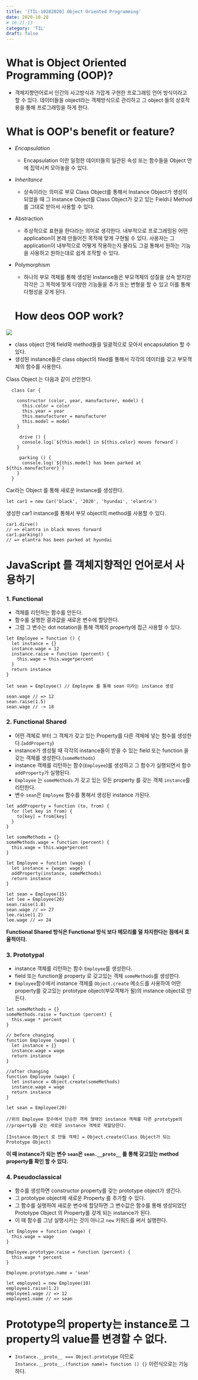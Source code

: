 ```yaml
---
title: '[TIL-10282020] Object Oriented Programming'
date: 2020-10-28
# 16:21:13
category: 'TIL'
draft: false
---
```


# What is Object Oriented Programming (OOP)?

- 객체지향언어로서 인간의 사고방식과 가깝게 구현한 프로그래밍 언어 방식이라고 할 수 있다. 데이터들을 object라는 객체방식으로 관리하고 그 object 들의 상호작용을 통해 프로그래밍을 하게 한다.

# What is OOP's benefit or feature?

- _Encapsulation_
  - Encapsulation 이란 일정한 데이터들의 일관된 속성 또는 함수들을 Object 안에 집약시켜 모아놓을 수 있다.
- _Inheritance_
  - 상속이라는 의미로 부모 Class Object를 통해서 Instance Object가 생성이 되었을 때 그 Instance Object를 Class Object가 갖고 있는 Field나 Method 를 그대로 받아서 사용할 수 있다.
- Abstraction
  - 추상적으로 표현을 한다라는 의미로 생각한다. 내부적으로 프로그래밍된 어떤 application이 본래 만들어진 목적에 맞게 구현될 수 있다. 사용자는 그 application이 내부적으로 어떻게 작용하는지 몰라도 그걸 통해서 원하는 기능을 사용하고 원하는대로 쉽게 조작할 수 있다.
- Polymorphism

  - 하나의 부모 객체를 통해 생성된 Instance들은 부모객체의 성질을 상속 받지만 각각은 그 목적에 맞게 다양한 기능들을 추가 또는 변형을 할 수 있고 이를 통해 다형성을 갖게 된다.

  # How deos OOP work?

![](./img/TIL_102720_OOP1.png)

- class object 안에 field와 method들을 일괄적으로 모아서 encapsulation 할 수 있다.
- 생성된 instance들은 class object의 filed를 통해서 각각의 데이터를 갖고 부모객체의 함수를 사용한다.

Class Object 는 다음과 같이 선언한다.

```
  class Car {

    constructor (color, year, manufacturer, model) {
      this.color = color
      this.year = year
      this.manufacturer = manufacturer
      this.model = model
    }

     drive () {
      console.log(`${this.model} in ${this.color} moves forward`)
    }

     parking () {
      console.log(`${this.model} has been parked at ${this.manufacturer}`)
    }
  }
```

Car라는 Object 를 통해 새로운 Instance를 생성한다.

```
let car1 = new Car('black', '2020', 'hyundai', 'elantra')
```

생성한 car1 instance를 통해서 부모 object의 method를 사용할 수 있다.

```
car1.dirve()
// => elantra in black moves forward
car1.parking()
// => elantra has been parked at hyundai
```

# JavaScript 를 객체지향적인 언어로서 사용하기

### 1. Functional

- 객체를 리턴하는 함수를 만든다.
- 함수를 실행한 결과값을 새로운 변수에 할당한다.
- 그럼 그 변수는 dot notation을 통해 객체의 property에 접근 사용할 수 있다.

```
let Employee = function () {
  let instance = {}
  instance.wage = 12
  instance.raise = function (percent) {
    this.wage = this.wage*percent
  }
  return instance
}

let sean = Employee() // Employee 를 통해 sean 이라는 instance 생성

sean.wage // => 12
sean.raise(1.5)
sean.wage // -> 18
```

### 2. Functional Shared

- 어떤 객체로 부터 그 객체가 갖고 있는 Property를 다른 객체에 넣는 함수를 생성한다.(`addProperty`)
- instance가 생성될 때 각각의 instance들이 받을 수 있는 field 또는 function 을 갖는 객체를 생성한다.(`someMethods`)
- instance 객체를 리턴하는 함수(`Employee`)를 생성하고 그 함수가 실행되면서 함수 `addProperty`가 실행된다.
- `Employee` 는 `someMethods` 가 갖고 있는 모든 property 를 갖는 객체 `instance`를 리턴한다.
- 변수 `sean`은 `Employee` 함수를 통해서 생성된 instance 가된다.

```
let addProperty = function (to, from) {
  for (let key in from) {
    to[key] = from[key]
  }
}

let someMethods = {}
someMethods.wage = function (percent) {
  this.wage = this.wage*percent
}

let Employee = function (wage) {
  let instance = {wage: wage}
  addProperty(instance, someMethods)
  return instance
}

let sean = Employee(15)
let lee = Employee(20)
sean.raise(1.8)
sean.wage // => 27
lee.raise(1.2)
lee.wage // => 24
```

**Functional Shared 방식은 Functional 방식 보다 메모리를 덜 차지한다는 점에서 효율적이다.**

### 3. Prototypal

- instance 객체를 리턴하는 함수 `Employee`를 생성한다.
- field 또는 function을 property 로 갖고있는 객체 `someMethods`를 생성한다.
- `Employee`함수에서 instance 객체를 `Object.create` 메소드를 사용하여 어떤 property를 갖고있는 prototype object(부모객체가 될)의 instance object로 만든다.

```
let someMethods = {}
someMethods.raise = function (percent) {
  this.wage * percent
}

// before changing
function Employee (wage) {
  let instance = {}
  instance.wage = wage
  return instance
}

//after changing
function Employee (wage) {
  let instance = Object.create(someMethods)
  instance.wage = wage
  return instance
}

let sean = Employee(20)

//위의 Employee 함수에서 단순한 객체 형태인 instance 객체를 다른 prototype의
//property를 갖는 새로운 instance 객체로 재할당한다.
```

`[Instance Object 로 만들 객체] = Object.create(Class Object가 되는 Prototype Object)`

**이 때 instance가 되는 변수 `sean`은 `sean.__proto__` 를 통해 갖고있는 method property를 확인 할 수 있다.**

### 4. Pseudoclassical

- 함수를 생성하면 constructor property를 갖는 prototype object가 생긴다.
- 그 prototype object에 새로운 Property 를 추가할 수 있다.
- 그 함수를 실행하여 새로운 변수에 할당하면 그 변수값은 함수를 통해 생성되었던 Prototype Object 의 Property를 갖게 되는 instance가 된다.
- 이 때 함수를 그냥 실행시키는 것이 아니고 `new` 키워드를 써서 실행한다.

```
let Employee = function (wage) {
  this.wage = wage
}

Employee.prototype.raise = function (percent) {
  this.wage * percent
}

Employee.prototype.name = 'sean'

let employee1 = new Employee(10)
employee1.raise(1.2)
employee1.wage // => 12
employee1.name // => sean
```

# Prototype의 property는 instance로 그 property의 value를 변경할 수 없다.

- `Instance.__proto__ === Object.prototype` 이므로 <br>
  `Instance.__proto__.(function name)= function () {}` 이런식으로는 가능하다.
